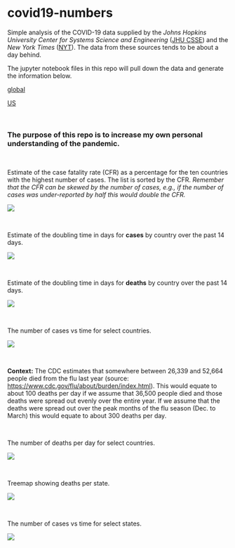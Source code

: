 # covid19-numbers



Simple analysis of the COVID-19 data supplied by the *Johns Hopkins University Center for Systems Science and Engineering* ([JHU CSSE](https://github.com/CSSEGISandData/COVID-19)) and the *New York Times* ([NYT](https://github.com/nytimes/covid-19-data)).  The data from these sources tends to be about a day behind. 

The jupyter notebook files in this repo will pull down the data and generate the information below.

[global](global.md)

[US](us.md)

&ensp;

### The purpose of this repo is to increase my own personal understanding of the pandemic.

&ensp;

Estimate of the case fatality rate (CFR) as a percentage for the ten countries with the highest number of cases.  The list is sorted by the CFR. *Remember that the CFR can be skewed by the number of cases, e.g., if the number of cases was under-reported by half this would double the CFR.*

![](cfr.png)



&ensp;

Estimate of the doubling time in days for **cases** by country over the past 14 days.

![](doubling_times_cases.png)

&ensp;

Estimate of the doubling time in days for **deaths** by country over the past 14 days.

![](doubling_times_deaths.png)

&ensp;

The number of cases vs time for select countries.

![](cases_countries.png)

&ensp;

**Context:** The CDC estimates that somewhere between 26,339 and 52,664 people died from the flu last year (source: https://www.cdc.gov/flu/about/burden/index.html).  This would equate to about 100 deaths per day if we assume that 36,500 people died and those deaths were spread out evenly over the entire year.  If we assume that the deaths were spread out over the peak months of the flu season (Dec. to March) this would equate to about 300 deaths per day.

&ensp;

The number of deaths per day for select countries.

![](deaths_per_day.png)


&ensp;

Treemap showing deaths per state.

![](treemap_deaths_state.png)

&ensp;

The number of cases vs time for select states.

![](cases_states.png)
